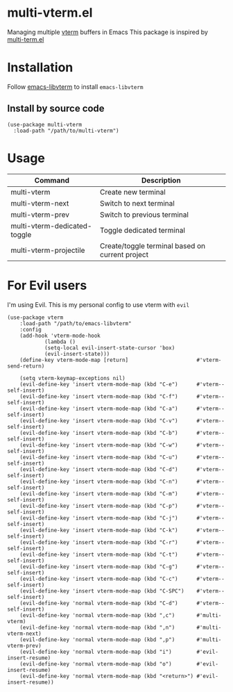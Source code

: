 # multi-vterm.el

Managing multiple [vterm](https://github.com/akermu/emacs-libvterm) buffers in Emacs
This package is inspired by [multi-term.el](https://github.com/milkypostman/multi-term)

# Installation

Follow [emacs-libvterm](https://github.com/akermu/emacs-libvterm) to install `emacs-libvterm`

## Install by source code

```
(use-package multi-vterm
  :load-path "/path/to/multi-vterm")
```

# Usage

| Command                         | Description                                     |
|---------------------------------|-------------------------------------------------|
| multi-vterm                  | Create new terminal                             |
| multi-vterm-next             | Switch to next terminal                         |
| multi-vterm-prev             | Switch to previous terminal                     |
| multi-vterm-dedicated-toggle | Toggle dedicated terminal                       |
| multi-vterm-projectile       | Create/toggle terminal based on current project |

# For Evil users

I'm using Evil. This is my personal config to use vterm with `evil`


```elisp
(use-package vterm
	:load-path "/path/to/emacs-libvterm"
	:config
	(add-hook 'vterm-mode-hook
			(lambda ()
			(setq-local evil-insert-state-cursor 'box)
			(evil-insert-state)))
	(define-key vterm-mode-map [return]                      #'vterm-send-return)

	(setq vterm-keymap-exceptions nil)
	(evil-define-key 'insert vterm-mode-map (kbd "C-e")      #'vterm--self-insert)
	(evil-define-key 'insert vterm-mode-map (kbd "C-f")      #'vterm--self-insert)
	(evil-define-key 'insert vterm-mode-map (kbd "C-a")      #'vterm--self-insert)
	(evil-define-key 'insert vterm-mode-map (kbd "C-v")      #'vterm--self-insert)
	(evil-define-key 'insert vterm-mode-map (kbd "C-b")      #'vterm--self-insert)
	(evil-define-key 'insert vterm-mode-map (kbd "C-w")      #'vterm--self-insert)
	(evil-define-key 'insert vterm-mode-map (kbd "C-u")      #'vterm--self-insert)
	(evil-define-key 'insert vterm-mode-map (kbd "C-d")      #'vterm--self-insert)
	(evil-define-key 'insert vterm-mode-map (kbd "C-n")      #'vterm--self-insert)
	(evil-define-key 'insert vterm-mode-map (kbd "C-m")      #'vterm--self-insert)
	(evil-define-key 'insert vterm-mode-map (kbd "C-p")      #'vterm--self-insert)
	(evil-define-key 'insert vterm-mode-map (kbd "C-j")      #'vterm--self-insert)
	(evil-define-key 'insert vterm-mode-map (kbd "C-k")      #'vterm--self-insert)
	(evil-define-key 'insert vterm-mode-map (kbd "C-r")      #'vterm--self-insert)
	(evil-define-key 'insert vterm-mode-map (kbd "C-t")      #'vterm--self-insert)
	(evil-define-key 'insert vterm-mode-map (kbd "C-g")      #'vterm--self-insert)
	(evil-define-key 'insert vterm-mode-map (kbd "C-c")      #'vterm--self-insert)
	(evil-define-key 'insert vterm-mode-map (kbd "C-SPC")    #'vterm--self-insert)
	(evil-define-key 'normal vterm-mode-map (kbd "C-d")      #'vterm--self-insert)
	(evil-define-key 'normal vterm-mode-map (kbd ",c")       #'multi-vterm)
	(evil-define-key 'normal vterm-mode-map (kbd ",n")       #'multi-vterm-next)
	(evil-define-key 'normal vterm-mode-map (kbd ",p")       #'multi-vterm-prev)
	(evil-define-key 'normal vterm-mode-map (kbd "i")        #'evil-insert-resume)
	(evil-define-key 'normal vterm-mode-map (kbd "o")        #'evil-insert-resume)
	(evil-define-key 'normal vterm-mode-map (kbd "<return>") #'evil-insert-resume))
```
